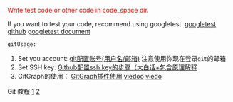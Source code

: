 <span style = "color: red;">Write test code or other code in code_space dir.</span>

If you want to test your code, recommend using googletest.
[googletest github](https://github.com/google/glog.git)
[googletest document](http://google.github.io/googletest/primer.html)


`gitUsage:`
1. Set you account: [git配置账号(用户名/邮箱)](https://zhuanlan.zhihu.com/p/232105286) 注意使用你现在登录`git`的邮箱
2. Set SSH key: [Github配置ssh key的步骤（大白话+包含原理解释](https://blog.csdn.net/weixin_42310154/article/details/118340458)
3. GitGraph的使用：
[GitGraph插件使用](https://zhuanlan.zhihu.com/p/609737717)
[viedoo](https://www.bilibili.com/video/BV1dK411p7RF/?spm_id_from=333.337.search-card.all.click&vd_source=30cf53be73b4e346f98587c5b9a602e9)
[viedo](https://www.bilibili.com/video/BV1EK4y1w7A7/?spm_id_from=333.337.search-card.all.click&vd_source=30cf53be73b4e346f98587c5b9a602e9)

Git 教程
[1](https://liaoxuefeng.com/books/git/introduction/index.html)
[2](https://www.runoob.com/git/git-tutorial.html)